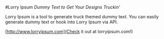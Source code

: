 #Lorry Ipsum
_Dummy Text to Get Your Designs Truckin'_

Lorry Ipsum is a tool to generate truck themed dummy text. You can easily generate dummy text or hook into Lorry Ipsum via API.

[http://www.lorryipsum.com](Check it out at lorryipsum.com!)